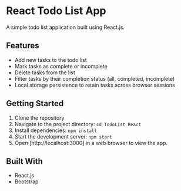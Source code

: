 # React Todo List App

A simple todo list application built using React.js.

## Features

- Add new tasks to the todo list
- Mark tasks as complete or incomplete
- Delete tasks from the list
- Filter tasks by their completion status (all, completed, incomplete)
- Local storage persistence to retain tasks across browser sessions

## Getting Started

1. Clone the repository
2. Navigate to the project directory: `cd TodoList_React`
3. Install dependencies: `npm install`
4. Start the development server: `npm start`
5. Open [http://localhost:3000] in a web browser to view the app.

## Built With

- React.js
- Bootstrap
